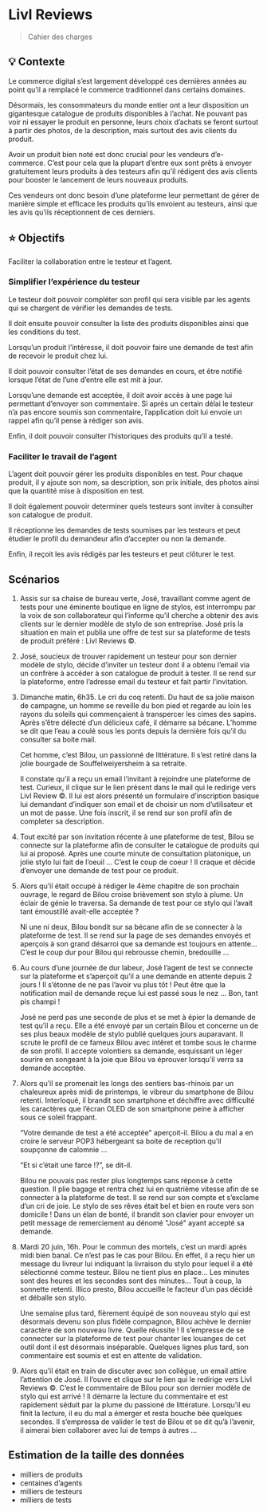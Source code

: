 # Livl Reviews

> Cahier des charges
>

## 💡 Contexte

Le commerce digital s’est largement développé ces dernières années au point qu’il a remplacé le commerce traditionnel dans certains domaines.

Désormais, les consommateurs du monde entier ont a leur disposition un gigantesque catalogue  de produits disponibles à l’achat. Ne pouvant pas voir ni essayer le produit en personne, leurs choix d’achats se feront surtout à partir des photos, de la description, mais surtout des avis clients du produit.

Avoir un produit bien noté est donc crucial pour les vendeurs d’e-commerce. C’est pour cela que la plupart d’entre eux sont prêts à envoyer gratuitement leurs produits à des testeurs afin qu’il rédigent des avis clients pour booster le lancement de leurs nouveaux produits.

Ces vendeurs ont donc besoin d’une plateforme leur permettant de gérer de manière simple et efficace les produits qu’ils envoient au testeurs, ainsi que les avis qu’ils réceptionnent de ces derniers.

## ⭐ Objectifs

Faciliter la collaboration entre le testeur et l’agent.

### Simplifier l’expérience du testeur

Le testeur doit pouvoir compléter son profil qui sera visible par les agents qui se chargent de vérifier les demandes de tests.

Il doit ensuite pouvoir consulter la liste des produits disponibles ainsi que les conditions du test.

Lorsqu’un produit l’intéresse, il doit pouvoir faire une demande de test afin de recevoir le produit chez lui.

Il doit pouvoir consulter l’état de ses demandes en cours, et être notifié lorsque l’état de l’une d’entre elle est mit à jour.

Lorsqu’une demande est acceptée, il doit avoir accès à une page lui permettant d’envoyer son commentaire. Si après un certain délai le testeur n’a pas encore soumis son commentaire, l’application doit lui envoie un rappel afin qu’il pense à rédiger son avis.

Enfin, il doit pouvoir consulter l’historiques des produits qu’il a testé.

### Faciliter le travail de l’agent

L’agent doit pouvoir gérer les produits disponibles en test. Pour chaque produit, il y ajoute son nom, sa description, son prix initiale, des photos ainsi que la quantité mise à disposition en test.

Il doit également pouvoir determiner quels testeurs sont inviter à consulter son catalogue de produit.

Il réceptionne les demandes de tests soumises par les testeurs et peut étudier le profil du demandeur afin d’accepter ou non la demande.

Enfin, il reçoit les avis rédigés par les testeurs et peut clôturer le test.

## Scénarios

1. Assis sur sa chaise de bureau verte, José, travaillant comme agent de tests pour une éminente boutique en ligne de stylos, est interrompu par la voix de son collaborateur qui l’informe qu’il cherche a obtenir des avis clients sur le dernier modèle de stylo de son entreprise. José pris la situation en main et publia une offre de test sur sa plateforme de tests de produit préféré : Livl Reviews ©.
2. José, soucieux de trouver rapidement un testeur pour son dernier modèle de stylo, décide d’inviter un testeur dont il a obtenu l’email via un confrère à accéder à son catalogue de produit à tester. Il se rend sur la plateforme, entre l’adresse email du testeur et fait partir l’invitation.
3. Dimanche matin, 6h35. Le cri du coq retenti. Du haut de sa jolie maison de campagne, un homme se reveille du bon pied et regarde au loin les rayons du soleils qui commençaient à transpercer les cimes des sapins. Après s’être délecté d’un délicieux café, il démarre sa bécane. L’homme se dit que l’eau a coulé sous les ponts depuis la dernière fois qu’il du consulter sa boite mail.

    Cet homme, c’est Bilou, un passionné de littérature. Il s’est retiré dans la jolie bourgade de Souffelweiyersheim à sa retraite.

    Il constate qu’il a reçu un email l’invitant à rejoindre une plateforme de test. Curieux, il clique sur le lien présent dans le mail qui le redirige vers Livl Review ©. Il lui est alors présenté un formulaire d’inscription basique lui demandant d’indiquer son email et de choisir un nom d’utilisateur et un mot de passe. Une fois inscrit, il se rend sur son profil afin de completer sa description.

4. Tout excité par son invitation récente à une plateforme de test, Bilou se connecte sur la plateforme afin de consulter le catalogue de produits qui lui ai proposé. Après une courte minute de consultation platonique, un jolie stylo lui fait de l’oeuil ... C’est le coup de coeur ! Il craque et décide d’envoyer une demande de test pour ce produit.
5. Alors qu’il était occupé à rédiger le 4ème chapitre de son prochain ouvrage, le regard de Bilou croise brièvement son stylo à plume. Un éclair de génie le traversa. Sa demande de test pour ce stylo qui l’avait tant émoustillé avait-elle acceptée ?

    Ni une ni deux, Bilou bondit sur sa bécane afin de se connecter à la plateforme de test. Il se rend sur la page de ses demandes envoyés et aperçois à son grand désarroi que sa demande est toujours en attente… C’est le coup dur pour Bilou qui rebrousse chemin, bredouille …

6. Au cours d’une journée de dur labeur, José l’agent de test se connecte sur la plateforme et s’aperçoit qu’il a une demande en attente depuis 2 jours ! Il s’étonne de ne pas l’avoir vu plus tôt ! Peut être que la notification mail de demande reçue lui est passé sous le nez … Bon, tant pis champi !

    José ne perd pas une seconde de plus et se met à épier la demande de test qu’il a reçu. Elle a été envoyé par un certain Bilou et concerne un de ses plus beaux modèle de stylo publié quelques jours auparavant. Il scrute le profil de ce fameux Bilou avec intêret et tombe sous le charme de son profil. Il accepte volontiers sa demande, esquissant un léger sourire en songeant à la joie que Bilou va éprouver lorsqu’il verra sa demande acceptée.

7. Alors qu’il se promenait les longs des sentiers bas-rhinois par un chaleureux après midi de printemps, le vibreur du smartphone de Bilou retenti. Interloqué, il brandit son smartphone et déchiffre avec difficulté les caractères que l’écran OLED de son smartphone peine à afficher sous ce soleil frappant.

    “Votre demande de test a été acceptée” aperçoit-il. Bilou a du mal a en croire le serveur POP3 hébergeant sa boite de reception qu’il soupçonne de calomnie …

    “Et si c’était une farce !?”, se dit-il.

    Bilou ne pouvais pas rester plus longtemps sans réponse à cette question. Il plie bagage et rentra chez lui en quatrième vitesse afin de se connecter à la plateforme de test. Il se rend sur son compte et s’exclame d’un cri de joie. Le stylo de ses rêves était bel et bien en route vers son domicile ! Dans un élan de bonté, il brandit son clavier pour envoyer un petit message de remerciement au dénomé "José" ayant accepté sa demande.


8. Mardi 20 juin, 16h. Pour le commun des mortels, c’est un mardi après midi bien banal. Ce n’est pas le cas pour Bilou. En effet, il a reçu hier un message du livreur lui indiquant la livraison du stylo pour lequel il a été sélectionné comme testeur. Bilou ne tient plus en place… Les minutes sont des heures et les secondes sont des minutes… Tout à coup, la sonnette retenti. Illico presto, Bilou accueille le facteur d’un pas décidé et déballe son stylo.

    Une semaine plus tard, fièrement équipé de son nouveau stylo qui est désormais devenu son plus fidèle compagnon, Bilou achève le dernier caractère de son nouveau livre. Quelle réussite ! Il s’empresse de se connecter sur la plateforme de test pour chanter les louanges de cet outil dont il est désormais inséparable. Quelques lignes plus tard, son commentaire est soumis et est en attente de validation.

9. Alors qu’il était en train de discuter avec son collègue, un email attire l’attention de José. Il l’ouvre et clique sur le lien qui le redirige vers Livl Reviews ©. C’est le commentaire de Bilou pour son dernier modèle de stylo qui est arrivé ! Il démarre la lecture du commentaire et est rapidement séduit par la plume du passioné de littérature. Lorsqu’il eu finit la lecture, il eu du mal a émerger et resta bouche bée quelques secondes. Il s’empressa de valider le test de Bilou et se dit qu’à l’avenir, il aimerai bien collaborer avec lui de temps à autres …

## Estimation de la taille des données

- milliers de produits
- centaines d’agents
- milliers de testeurs
- milliers de tests
